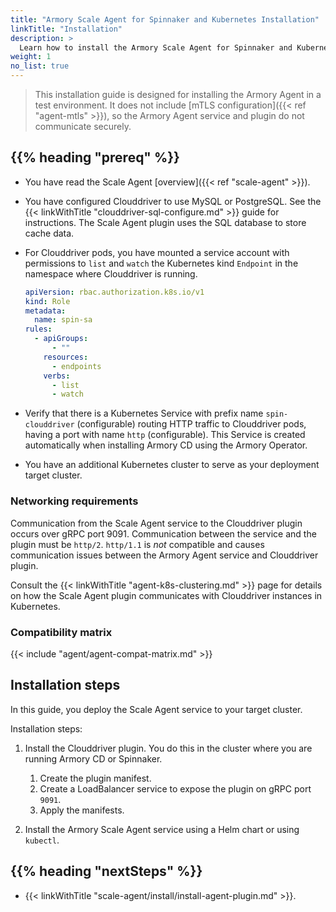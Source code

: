 ```yaml
---
title: "Armory Scale Agent for Spinnaker and Kubernetes Installation"
linkTitle: "Installation"
description: >
  Learn how to install the Armory Scale Agent for Spinnaker and Kubernetes in your Kubernetes, Spinnaker, and Armory CD environments.
weight: 1
no_list: true
---
```


>This installation guide is designed for installing the Armory Agent in a test environment. It does not include [mTLS configuration]({{< ref "agent-mtls" >}}), so the Armory Agent service and plugin do not communicate securely.

## {{% heading "prereq" %}}

* You have read the Scale Agent [overview]({{< ref "scale-agent" >}}).
* You have configured Clouddriver to use MySQL or PostgreSQL. See the {{< linkWithTitle "clouddriver-sql-configure.md" >}} guide for instructions. The Scale Agent plugin uses the SQL database to store cache data.
* For Clouddriver pods, you have mounted a service account with permissions to `list` and `watch` the Kubernetes kind `Endpoint` in the namespace where Clouddriver is running.

   ```yaml
   apiVersion: rbac.authorization.k8s.io/v1
   kind: Role
   metadata:
     name: spin-sa
   rules:
     - apiGroups:
         - ""
       resources:
         - endpoints
       verbs:
         - list
         - watch
    ```

* Verify that there is a Kubernetes Service with prefix name `spin-clouddriver` (configurable) routing HTTP traffic to Clouddriver pods, having a port with name `http` (configurable). This Service is created automatically when installing Armory CD using the Armory Operator.

* You have an additional Kubernetes cluster to serve as your deployment target cluster.

### Networking requirements

Communication from the Scale Agent service to the Clouddriver plugin occurs over gRPC port 9091. Communication between the service and the plugin must be `http/2`. `http/1.1` is *not* compatible and causes communication issues between the Armory Agent service and Clouddriver plugin.  

Consult the {{< linkWithTitle "agent-k8s-clustering.md" >}} page for details on how the Scale Agent plugin communicates with Clouddriver instances in Kubernetes.

### Compatibility matrix

{{< include "agent/agent-compat-matrix.md" >}}

## Installation steps

In this guide, you deploy the Scale Agent service to your target cluster.

Installation steps:

1. Install the Clouddriver plugin. You do this in the cluster where you are running Armory CD or Spinnaker.

   1. Create the plugin manifest.
   1. Create a LoadBalancer service to expose the plugin on gRPC port `9091`.
   1. Apply the manifests.

1. Install the Armory Scale Agent service using a Helm chart or using `kubectl`.


## {{% heading "nextSteps" %}}

* {{< linkWithTitle "scale-agent/install/install-agent-plugin.md" >}}.
</br>
</br>